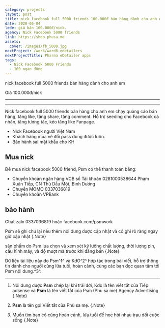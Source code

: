 ```yaml
---
category: projects
layout: post
title: nick facebook full 5000 friends 100.000đ bán hàng dành cho anh em
date: 2020-06-04
lede: giá bán 100.000đ/nick.
agency: Nick Facebook 5000 friends
link: https://shop.phusa.me
assets:
  cover: /images/fb_5000.jpg
nextProject: /work/ward6-edetailers
nextProjectTitle: Pharma eDetailer apps
tags:
  - Nick Facebook 5000 Friends
  - 100 ngàn đồng
---
```


nick facebook full 5000 friends bán hàng dành cho anh em

Giá 100.000đ/nick


---
<PostButton link="https://shop.phusa.me" label="đặt mua nick facebook 5000 friends" />

---

Nick facebook full 5000 friends bán hàng cho anh em chạy quảng cáo bán hàng, tăng like, tăng share, tăng comment. Hỗ trợ seeding cho Facebook cá nhân, tăng tương tác, kéo tăng like Fanpage.

- Nick Facebook người Việt Nam
- Khách hàng mua về đổi pass dùng được luôn.
- Bảo hành sai mật khẩu cho KH

## Mua nick

Để mua nick facebook 5000 friend, Psm có thể thanh toán bằng:

- Chuyển khoản ngân hàng VCB số Tài khoàn 0281000538644 Phạm Xuân Tiếp, CN Thủ Dầu Một, Bình Dương
- Chuyển MOMO 0337036819
- Chuyển khoản VPBank

## bảo hành

Chat zalo 0337036819 hoặc facebook.com/psmwork

Psm sẽ ghi chú lại nếu thêm nội dung được cập nhật và có ghi rõ ràng ngày giờ cập nhật {.Note}

sản phẩm do Psm lựa chọn và xem xét kỹ lưỡng chất lượng, thời lượng pin, cấu hình máy, và độ mượt mà trước khi đăng bán {.Note}


Dữ liệu tài liệu này do Psm^1^ và KdO^2^ hợp tác trong bài viết, hỗ trợ thông tin dành cho người cùng lứa tuổi, hoàn cảnh, cùng các bạn đọc quan tâm tới Psm nội dung.^3^.



<PostButton link="https://shop.phusa.me" label="đặt mua nick facebook 5000 friends" />



---

1. Nội dung được **Psm** chép lại khi trải đời, Kdo là tên viết tắt của Tiếp adsense và **Psm** là tên viết tắt của Psm (Phu sa me) Agency Advertising {.Note}

2. **Psm** là tên gọi Viết tắt của Phù sa mẹ. {.Note}

3. Muốn tìm bạn có cùng hoàn cảnh, lứa tuổi để học hỏi nhau trau dồi cuộc sống {.Note}

<script>
import Media from "../../src/components/Media";
import MediaYoutube from "../../src/components/MediaYoutube";
import PostButton from "../../src/components/PostButton";
export default {
  components: {
    Media,
    MediaYoutube,
    PostButton,
  }
}
</script>
